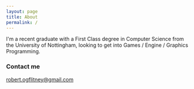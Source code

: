 ```yaml
---
layout: page
title: About
permalink: /
---
```


I'm a recent graduate with a First Class degree in Computer Science from the University of Nottingham,
looking to get into Games / Engine / Graphics Programming.

### Contact me

[robert.ogflitney@gmail.com](mailto:robert.ogflitney@gmail.com)